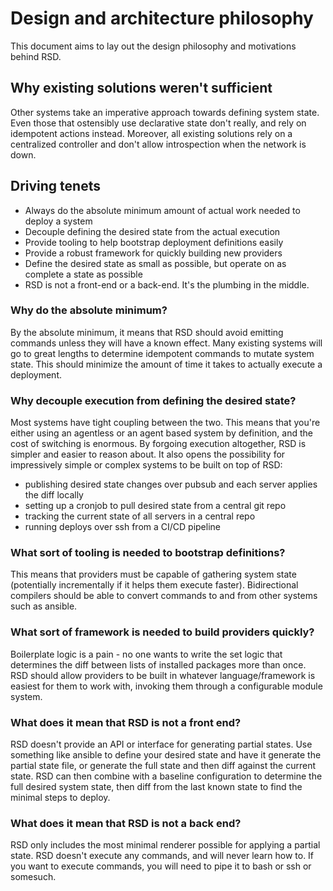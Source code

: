 # Design and architecture philosophy

This document aims to lay out the design philosophy and motivations behind RSD.

## Why existing solutions weren't sufficient

Other systems take an imperative approach towards defining system state.
Even those that ostensibly use declarative state don't really, and rely on idempotent actions instead.
Moreover, all existing solutions rely on a centralized controller and don't allow introspection when the network is down.

## Driving tenets

- Always do the absolute minimum amount of actual work needed to deploy a system
- Decouple defining the desired state from the actual execution
- Provide tooling to help bootstrap deployment definitions easily
- Provide a robust framework for quickly building new providers
- Define the desired state as small as possible, but operate on as complete a state as possible
- RSD is not a front-end or a back-end. It's the plumbing in the middle.

### Why do the absolute minimum?

By the absolute minimum, it means that RSD should avoid emitting commands unless they will have a known effect.
Many existing systems will go to great lengths to determine idempotent commands to mutate system state.
This should minimize the amount of time it takes to actually execute a deployment.

### Why decouple execution from defining the desired state?

Most systems have tight coupling between the two.
This means that you're either using an agentless or an agent based system by definition, and the cost of switching is enormous.
By forgoing execution altogether, RSD is simpler and easier to reason about.
It also opens the possibility for impressively simple or complex systems to be built on top of RSD:

- publishing desired state changes over pubsub and each server applies the diff locally
- setting up a cronjob to pull desired state from a central git repo
- tracking the current state of all servers in a central repo
- running deploys over ssh from a CI/CD pipeline

### What sort of tooling is needed to bootstrap definitions?

This means that providers must be capable of gathering system state (potentially incrementally if it helps them execute faster).
Bidirectional compilers should be able to convert commands to and from other systems such as ansible.

### What sort of framework is needed to build providers quickly?

Boilerplate logic is a pain - no one wants to write the set logic that determines the diff between lists of installed packages more than once.
RSD should allow providers to be built in whatever language/framework is easiest for them to work with, invoking them through a configurable module system.

### What does it mean that RSD is not a front end?

RSD doesn't provide an API or interface for generating partial states.
Use something like ansible to define your desired state and have it generate the partial state file, or generate the full state and then diff against the current state.
RSD can then combine with a baseline configuration to determine the full desired system state, then diff from the last known state to find the minimal steps to deploy.

### What does it mean that RSD is not a back end?

RSD only includes the most minimal renderer possible for applying a partial state.
RSD doesn't execute any commands, and will never learn how to. If you want to execute commands, you will need to pipe it to bash or ssh or somesuch.
